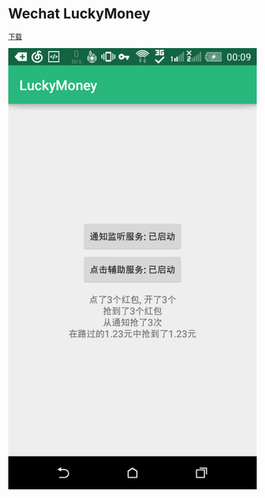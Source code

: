 Wechat LuckyMoney
=====
[下载](https://raw.githubusercontent.com/MidoriYakumo/LuckyMoney/master/out/app-debug.apk)

![](out/Screenshot.png)
